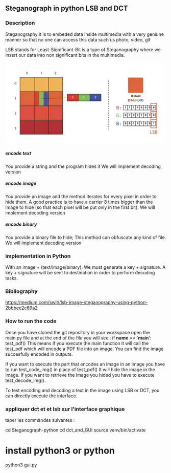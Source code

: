 ## Steganograph in python LSB and DCT 
### Description

Steganography it is to embeded data inside multimedia with a very geniune manner so that no one can access this data such us photo, video, gif

LSB stands for Least-Significant-Bit is a type of Steganography where we insert our data into non significant bits in the multimedia.

![image](LSB.png "Titre de l'image")

##### encode text

You provide a string and the program hides it
We will implement decoding version

##### encode image

You provide an image and the method iterates for every pixel in order to hide them. A good practice is to have a carrier 8 times bigger than the image to hide (so that each pixel will be put only in the first bit).
We will implement decoding version

##### encode binary

You provide a binary file to hide; This method can obfuscate any kind of file.
We will implement decoding version

### implementation in Python

With an image + (text/image/binary). We must generate a key + signature.
A key + signature will be sent to destination in order to perform decoding tasks.

### Bibliography

https://medium.com/swlh/lsb-image-steganography-using-python-2bbbee2c69a2


### How to run the code
Once you have cloned the git repository in your workspace open the main.py file and at the end of the file you will see : 
if __name__ == '__main__':
    test_pdf()
This means if you execute the main function it will call the test_pdf which will encode a PDF file into an image. You can find the image succesfully encoded in outputs.


If you want to execute the part that encodes an image in an image you have to run test_code_img() in place of test_pdf()
It will hide the image in the image.
If you want to retrieve the image you hided you have to execute test_decode_img().

To test encoding and decoding a text in the image using LSB or DCT, you can directly execute the interface.

### appliquer dct et et lsb sur l'interface graphique 

taper les commandes suivantes  :

cd Steganograph-python
cd dct_and_GUI 
source venv/bin/activate

# install python3 or python 

python3 gui.py